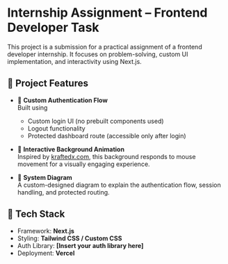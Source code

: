 # Internship Assignment – Frontend Developer Task

This project is a submission for a practical assignment of a frontend developer internship. It focuses on problem-solving, custom UI implementation, and interactivity using Next.js.

## 🚀 Project Features

- 🔐 **Custom Authentication Flow**  
  Built using 
  - Custom login UI (no prebuilt components used)  
  - Logout functionality  
  - Protected dashboard route (accessible only after login)

- 🎨 **Interactive Background Animation**  
  Inspired by [kraftedx.com](https://kraftedx.com), this background responds to mouse movement for a visually engaging experience.

- 🧠 **System Diagram**  
  A custom-designed diagram to explain the authentication flow, session handling, and protected routing.
 
## 📂 Tech Stack

- Framework: **Next.js**
- Styling: **Tailwind CSS / Custom CSS**
- Auth Library: **[Insert your auth library here]**
- Deployment: **Vercel**
 
